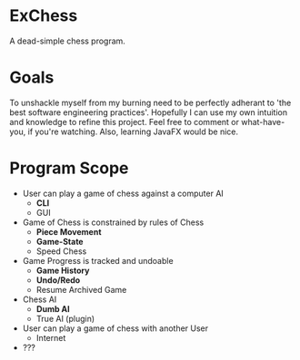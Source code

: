 # ExChess
A dead-simple chess program.

# Goals
To unshackle myself from my burning need to be perfectly adherant to 'the best software engineering practices'. Hopefully I can use my own intuition and knowledge to refine this project. Feel free to comment or what-have-you, if you're watching.
Also, learning JavaFX would be nice. 

# Program Scope
- User can play a game of chess against a computer AI
    - **CLI**
    - GUI
- Game of Chess is constrained by rules of Chess
    - **Piece Movement**
    - **Game-State**
    - Speed Chess
- Game Progress is tracked and undoable
    - **Game History**
    - **Undo/Redo**
    - Resume Archived Game
- Chess AI
    - **Dumb AI**
    - True AI (plugin)
- User can play a game of chess with another User
    - Internet
- ???